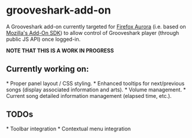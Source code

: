 grooveshark-add-on
==================


A Grooveshark add-on currently targeted for <a href="http://www.mozilla.org/en-US/firefox/aurora/">Firefox Aurora</a> (i.e. based on <a href="https://developer.mozilla.org/en-US/Add-ons">Mozilla's Add-On SDK</a>) to allow control of Grooveshark player (through public JS API) once logged-in.

**NOTE THAT THIS IS A WORK IN PROGRESS**

<h2>Currently working on:</h2>
 * Proper panel layout / CSS styling. 
 * Enhanced tooltips for next/previous songs (display associated information and arts).
 * Volume management.
 * Current song detailed information management (elapsed time, etc.). 
 
<h2>TODOs</h2>
 * Toolbar integration
 * Contextual menu integration

